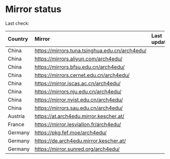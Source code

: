 <script src="./time.js"></script>
# Mirror status
Last check: <script type="text/javascript">localize(1732991352.9455473);</script>

|Country|Mirror|Last update|
|:------|:-----|:----------|
|China|https://mirrors.tuna.tsinghua.edu.cn/arch4edu/|<script type="text/javascript">localize(1732948881);</script>|
|China|https://mirrors.aliyun.com/arch4edu/|<script type="text/javascript">localize(1732948881);</script>|
|China|https://mirrors.bfsu.edu.cn/arch4edu/|<script type="text/javascript">localize(1732948881);</script>|
|China|https://mirrors.cernet.edu.cn/arch4edu/|<script type="text/javascript">localize(1732948881);</script>|
|China|https://mirror.iscas.ac.cn/arch4edu/|<script type="text/javascript">localize(1732948881);</script>|
|China|https://mirrors.nju.edu.cn/arch4edu/|<script type="text/javascript">localize(1732862643);</script>|
|China|https://mirror.nyist.edu.cn/arch4edu/|<script type="text/javascript">localize(1732948881);</script>|
|China|https://mirrors.sau.edu.cn/arch4edu/|<script type="text/javascript">localize(1731653531);</script>|
|Austria|https://at.arch4edu.mirror.kescher.at/|<script type="text/javascript">localize(1732948881);</script>|
|France|https://mirror.lesviallon.fr/arch4edu/|<script type="text/javascript">localize(1732948881);</script>|
|Germany|https://pkg.fef.moe/arch4edu/|<script type="text/javascript">localize(1732948881);</script>|
|Germany|https://de.arch4edu.mirror.kescher.at/|<script type="text/javascript">localize(1732948881);</script>|
|Germany|https://mirror.sunred.org/arch4edu/|<script type="text/javascript">localize(1732948881);</script>|

<script src="./tablefilter/tablefilter.js"></script>
<script src="./table.js"></script>
